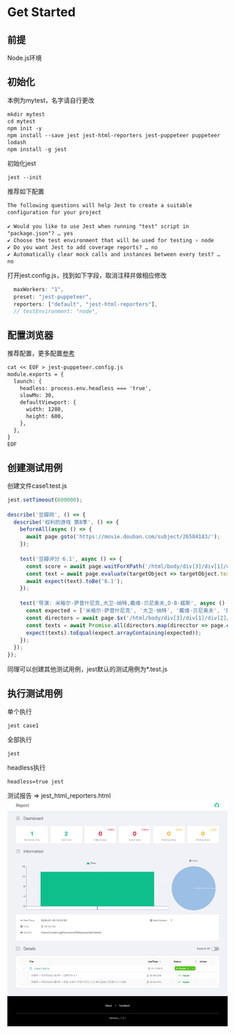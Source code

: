 # Get Started

##  前提
Node.js环境

## 初始化
本例为mytest，名字请自行更改
```SHELL
mkdir mytest
cd mytest
npm init -y
npm install --save jest jest-html-reporters jest-puppeteer puppeteer lodash
npm install -g jest
```

初始化jest
```SHELL
jest --init
```

推荐如下配置
```
The following questions will help Jest to create a suitable configuration for your project

✔ Would you like to use Jest when running "test" script in "package.json"? … yes
✔ Choose the test environment that will be used for testing › node
✔ Do you want Jest to add coverage reports? … no
✔ Automatically clear mock calls and instances between every test? … no
```

打开jest.config.js，找到如下字段，取消注释并做相应修改
```javascript
  maxWorkers: "1",
  preset: "jest-puppeteer",
  reporters: ["default", "jest-html-reporters"],
  // testEnvironment: "node",
```

##  配置浏览器
推荐配置，更多配置[参考](https://github.com/puppeteer/puppeteer/blob/v2.1.0/docs/api.md#puppeteerconnectoptions)
```SHELL
cat << EOF > jest-puppeteer.config.js
module.exports = {
  launch: {
    headless: process.env.headless === 'true',
    slowMo: 30,
    defaultViewport: {
      width: 1280,
      height: 600,
    },
  },
}
EOF
```

##  创建测试用例

创建文件case1.test.js
```javascript
jest.setTimeout(600000);

describe('豆瓣网', () => {
  describe('权利的游戏 第8季', () => {
    beforeAll(async () => {
      await page.goto('https://movie.douban.com/subject/26584183/');
    });

    test('豆瓣评分 6.1', async () => {
      const score = await page.waitForXPath('/html/body/div[3]/div[1]/div[2]/div[1]/div[1]/div[1]/div[2]/div/div[2]/strong');
      const text = await page.evaluate(targetObject => targetObject.textContent, score);
      await expect(text).toBe('6.1');
    });

    test('导演: 米格尔·萨普什尼克,大卫·纳特,戴维·贝尼奥夫,D·B·威斯', async () => {
      const expected = ['米格尔·萨普什尼克', '大卫·纳特', '戴维·贝尼奥夫', 'D·B·威斯'];
      const directors = await page.$x('/html/body/div[3]/div[1]/div[2]/div[1]/div[1]/div[1]/div[1]/div[2]/span[1]/span[2]/a');
      const texts = await Promise.all(directors.map(direcctor => page.evaluate(targetObject => targetObject.textContent, direcctor)));
      expect(texts).toEqual(expect.arrayContaining(expected));
    });
  });
});
```

同理可以创建其他测试用例，jest默认的测试用例为*.test.js

##  执行测试用例
单个执行
```SHELL
jest case1
```

全部执行
```SHELl
jest
```

headless执行
```SHELl
headless=true jest
```

测试报告 => jest_html_reporters.html
![测试报告](sample_report.png)　
